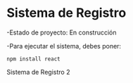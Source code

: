 <h1>Sistema de Registro</h1>

-Estado de proyecto: En construcción

-Para ejecutar el sistema, debes poner:

```npm install react```

Sistema de Registro 2
